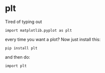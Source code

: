 # plt
Tired of typing out 
```
import matplotlib.pyplot as plt
``` 
every time you want a plot? Now just install this: 
```
pip install plt
```
and then do: 
```
import plt
```
